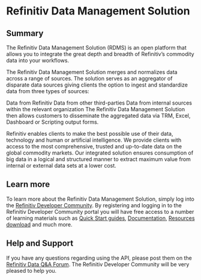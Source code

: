 # Refinitiv Data Management Solution
## Summary
The Refinitiv Data Management Solution (RDMS) is an open platform that allows you to integrate the great depth and breadth of Refinitiv’s commodity data into your workflows.

The Refinitiv Data Management Solution merges and normalizes data across a range of sources. The solution serves as an aggregator of disparate data sources giving clients the option to ingest and standardize data from three types of sources:

Data from Refinitiv
Data from other third-parties
Data from internal sources within the relevant organization
The Refinitiv Data Management Solution then allows customers to disseminate the aggregated data via TRM, Excel, Dashboard or Scripting output forms.

Refinitiv enables clients to make the best possible use of their data, technology and human or artificial intelligence. We provide clients with access to the most comprehensive, trusted and up-to-date data on the global commodity markets. Our integrated solution ensures consumption of big data in a logical and structured manner to extract maximum value from internal or external data sets at a lower cost.

## Learn more
To learn more about the Refinitiv Data Management Solution, simply log into the [Refinitiv Developer Community](https://developers.lseg.com/en/api-catalog/rdms/rdms). By registering and logging in to the Refinitiv Developer Community portal you will have free access to a number of learning materials such as [Quick Start guides](https://developers.lseg.com/en/api-catalog/rdms/rdms/quickstart), [Documentation](https://developers.lseg.com/en/api-catalog/rdms/rdms/documentation), [Resources download](https://developers.lseg.com/en/api-catalog/rdms/rdms/download) and much more.

## Help and Support
If you have any questions regarding using the API, please post them on the [Refinitiv Data Q&A Forum](https://community.developers.refinitiv.com/spaces/361/index.html). The Refinitiv Developer Community will be very pleased to help you.
